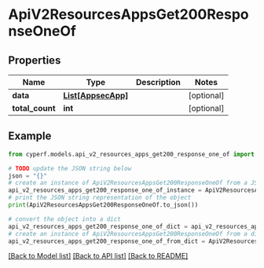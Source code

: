 # ApiV2ResourcesAppsGet200ResponseOneOf


## Properties

Name | Type | Description | Notes
------------ | ------------- | ------------- | -------------
**data** | [**List[AppsecApp]**](AppsecApp.md) |  | [optional] 
**total_count** | **int** |  | [optional] 

## Example

```python
from cyperf.models.api_v2_resources_apps_get200_response_one_of import ApiV2ResourcesAppsGet200ResponseOneOf

# TODO update the JSON string below
json = "{}"
# create an instance of ApiV2ResourcesAppsGet200ResponseOneOf from a JSON string
api_v2_resources_apps_get200_response_one_of_instance = ApiV2ResourcesAppsGet200ResponseOneOf.from_json(json)
# print the JSON string representation of the object
print(ApiV2ResourcesAppsGet200ResponseOneOf.to_json())

# convert the object into a dict
api_v2_resources_apps_get200_response_one_of_dict = api_v2_resources_apps_get200_response_one_of_instance.to_dict()
# create an instance of ApiV2ResourcesAppsGet200ResponseOneOf from a dict
api_v2_resources_apps_get200_response_one_of_from_dict = ApiV2ResourcesAppsGet200ResponseOneOf.from_dict(api_v2_resources_apps_get200_response_one_of_dict)
```
[[Back to Model list]](../README.md#documentation-for-models) [[Back to API list]](../README.md#documentation-for-api-endpoints) [[Back to README]](../README.md)


